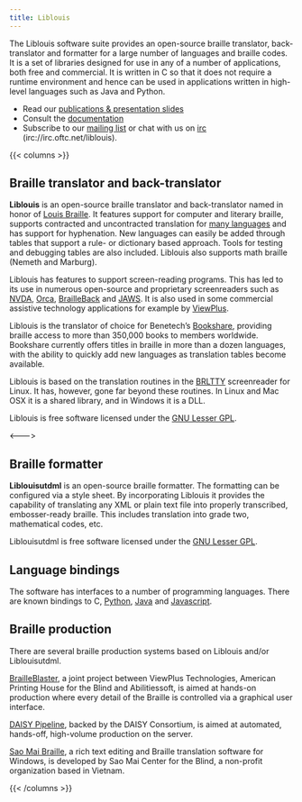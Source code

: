```yaml
---
title: Liblouis
---
```


The Liblouis software suite provides an open-source braille translator, back-translator and formatter for a large number of languages and braille codes. It is a set of libraries designed for use in any of a number of applications, both free and commercial. It is written in C so that it does not require a runtime environment and hence can be used in applications written in high-level languages such as Java and Python.

* Read our [publications & presentation slides](presentations)
* Consult the [documentation](documentation)
* Subscribe to our [mailing list](https://www.freelists.org/list/liblouis-liblouisxml) or chat with us on [irc](irc://irc.oftc.net/liblouis) (irc://irc.oftc.net/liblouis).

{{< columns >}} <!-- begin columns block -->

## Braille translator and back-translator

**Liblouis** is an open-source braille translator and back-translator named in honor of [Louis Braille](http://en.wikipedia.org/wiki/Louis_Braille). It features support for computer and literary braille, supports contracted and uncontracted translation for [many languages](https://github.com/liblouis/liblouis/tree/master/tables) and has support for hyphenation. New languages can easily be added through tables that support a rule- or dictionary based approach. Tools for testing and debugging tables are also included. Liblouis also supports math braille (Nemeth and Marburg).

Liblouis has features to support screen-reading programs. This has led to its use in numerous open-source and proprietary screenreaders such as [NVDA](http://www.nvda-project.org/), [Orca](http://live.gnome.org/Orca), [BrailleBack](https://github.com/google/brailleback) and [JAWS](http://www.freedomscientific.com/Products/Blindness/JAWS). It is also used in some commercial assistive technology applications for example by [ViewPlus](http://www.viewplus.com).

Liblouis is the translator of choice for Benetech’s [Bookshare](http://www.bookshare.org), providing braille access to more than 350,000 books to members worldwide. Bookshare currently offers titles in braille in more than a dozen languages, with the ability to quickly add new languages as translation tables become available.

Liblouis is based on the translation routines in the [BRLTTY](http://mielke.cc/brltty/) screenreader for Linux. It has, however, gone far beyond these routines. In Linux and Mac OSX it is a shared library, and in Windows it is a DLL.

Liblouis is free software licensed under the [GNU Lesser GPL](https://www.gnu.org/licenses/lgpl.html).

<---> <!-- magic separator, between columns -->

## Braille formatter

**Liblouisutdml** is an open-source braille formatter. The formatting can be configured via a style sheet. By incorporating Liblouis it provides the capability of translating any XML or plain text file into properly transcribed, embosser-ready braille. This includes translation into grade two, mathematical codes, etc.

Liblouisutdml is free software licensed under the [GNU Lesser GPL](https://www.gnu.org/licenses/lgpl.html).


## Language bindings

The software has interfaces to a number of programming languages. There are known bindings to C, [Python](https://github.com/liblouis/liblouis/tree/master/python), [Java](https://github.com/liblouis/liblouis-java) and [Javascript](https://github.com/liblouis/liblouis-js).

## Braille production

There are several braille production systems based on Liblouis and/or Liblouisutdml.

[BrailleBlaster](http://www.brailleblaster.org), a joint project between ViewPlus Technologies, American Printing House for the Blind and Abilitiessoft, is aimed at hands-on production where every detail of the Braille is controlled via a graphical user interface.

[DAISY Pipeline](http://www.daisy.org/pipeline2), backed by the DAISY Consortium, is aimed at automated, hands-off, high-volume production on the server.

[Sao Mai Braille](http://saomaicenter.org/en/smsoft/smb), a rich text editing and Braille translation software for Windows, is developed by Sao Mai Center for the Blind, a non-profit organization based in Vietnam.

{{< /columns >}}

